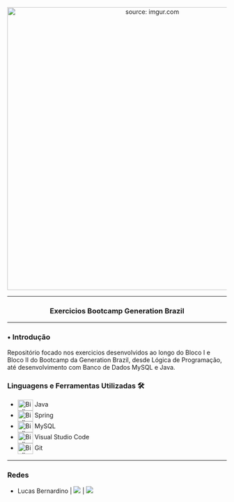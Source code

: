 <div align = "center">
  <img width="650px" src="https://i.imgur.com/NqPgvuy.png" title="source: imgur.com"/>
  <hr>
  <h3>
  <p><b>Exercicios Bootcamp Generation Brazil</b></p>
  </div>

<hr>

### • **Introdução**
Repositório focado nos exercicios desenvolvidos ao longo do Bloco I e Bloco II do Bootcamp da Generation Brazil, desde Lógica de Programação, até desenvolvimento com Banco de Dados MySQL e Java.


### **Linguagens e Ferramentas Utilizadas** 🛠

- <img align="center" alt="Biell-Java" height="25" width="35" src="https://cdn.jsdelivr.net/gh/devicons/devicon/icons/java/java-plain.svg"/> Java
- <img align="center" alt="Biell-Spring" height="25" width="35" src="https://cdn.jsdelivr.net/gh/devicons/devicon/icons/spring/spring-original.svg" /> Spring
- <img align="center" alt="Biell-MySQL" height="25" width="35" src="https://cdn.jsdelivr.net/gh/devicons/devicon/icons/mysql/mysql-original-wordmark.svg"/> MySQL 
- <img align="center" alt="Biell-Vscode" height="25" width="35" src="https://cdn.jsdelivr.net/gh/devicons/devicon/icons/vscode/vscode-original.svg"/> Visual Studio Code
- <img align="center" alt="Biell-Git" height="25" width="35" src="https://cdn.jsdelivr.net/gh/devicons/devicon/icons/git/git-original.svg"/> Git

<hr>

### **Redes**

- Lucas Bernardino |  <a href="https://www.linkedin.com/in/lucasdevsousa/" target="_blank"><img src="https://img.shields.io/badge/-Linkedin-blue" target="_blank"></a> |  <a href="https://github.com/LucasIluminado" target="_blank"><img src="https://img.shields.io/badge/-Github-gray" target="_blank"></a>  

<br>

